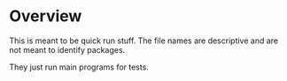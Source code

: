 # Overview

This is meant to be quick run stuff. The file names are descriptive and are not meant to identify packages.

They just run main programs for tests.



